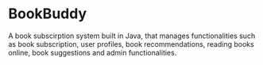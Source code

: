 # BookBuddy

A book subscirption system built in Java, that manages functionalities such as book subscription, user profiles, book recommendations, reading books online, book suggestions and admin functionalities.

